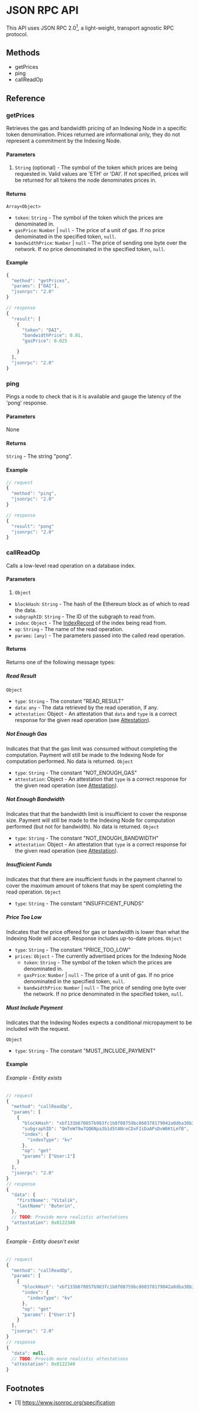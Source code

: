 # JSON RPC API

This API uses  JSON RPC 2.0[<sup>1</sup>](#footnotes), a light-weight, transport agnostic RPC protocol.

## Methods

- getPrices
- ping
- callReadOp

## Reference

### getPrices
Retrieves the gas and bandwidth pricing of an Indexing Node in a specific token denomination. Prices returned are informational only, they do not represent a commitment by the Indexing Node.

#### Parameters
1. `String` (optional) - The symbol of the token which prices are being requested in. Valid values are 'ETH' or 'DAI'. If not specified, prices will be returned for all tokens the node denominates prices in.

#### Returns
`Array<Object>`
 - `token`: `String` - The symbol of the token which the prices are denominated in.
 - `gasPrice`: `Number` | `null` - The price of a unit of gas. If no price denominated in the specified token, `null`.
 - `bandwidthPrice`: `Number` | `null` - The price of sending one byte over the network. If no price denominated in the specified token, `null`.

#### Example
```js
{
  "method": "getPrices",
  "params": ["DAI"],
  "jsonrpc": "2.0"
}

// response
{
  "result": [
    {
      "token": "DAI",
      "bandwidthPrice": 0.01,
      "gasPrice": 0.025

    }
  ],
  "jsonrpc": "2.0"
}
```

### ping
Pings a node to check that is it is available and gauge the latency of the 'pong' response.

#### Parameters
None

#### Returns
`String` - The string "pong".

#### Example
```js
// request
{
  "method": "ping",
  "jsonrpc": "2.0"
}

// response
{
  "result": "pong"
  "jsonrpc": "2.0"
}
```

### callReadOp
Calls a low-level read operation on a database index.

#### Parameters

1. `Object`
 - `blockHash`: `String` - The hash of the Ethereum block as of which to read the data.
 - `subgraphID`: `String` - The ID of the subgraph to read from.
 - `index`: `Object` - The [IndexRecord](#indexes) of the index being read from.
 - `op`: `String` - The name of the read operation.
 - `params`: `[any]` - The parameters passed into the called read operation.

#### Returns
Returns one of the following message types:

##### Read Result
`Object`
 - `type`: `String` - The constant "READ_RESULT"
 - `data`: `any` - The data retrieved by the read operation, if any.
 - `attestation`: Object - An attestation that `data` and `type` is a correct response for the given read operation (see [Attestation](#attestation)).

##### Not Enough Gas
Indicates that that the gas limit was consumed without completing the computation. Payment will still be made to the Indexing Node for computation performed. No data is returned.
`Object`
 - `type`: `String` - The constant "NOT_ENOUGH_GAS"
 - `attestation`: Object - An attestation that `type` is a correct response for the given read operation (see [Attestation](#attestation)).

##### Not Enough Bandwidth
Indicates that that the bandwidth limit is insufficient to cover the response size. Payment will still be made to the Indexing Node for computation performed (but not for bandwidth). No data is returned.
`Object`
 - `type`: `String` - The constant "NOT_ENOUGH_BANDWIDTH"
 - `attestation`: Object - An attestation that `type` is a correct response for the given read operation (see [Attestation](#attestation)).

##### Insufficient Funds
Indicates that that there are insufficient funds in the payment channel to cover the maximum amount of tokens that may be spent completing the read operation.
`Object`
 - `type`: `String` - The constant "INSUFFICIENT_FUNDS"

##### Price Too Low
Indicates that the price offered for gas or bandwidth is lower than what the Indexing Node will accept. Response includes up-to-date prices.
`Object`
 - `type`: `String` - The constant "PRICE_TOO_LOW"
 - `prices`: `Object` - The currently advertised prices for the Indexing Node
   - `token`: `String` - The symbol of the token which the prices are denominated in.
   - `gasPrice`: `Number` | `null` - The price of a unit of gas. If no price denominated in the specified token, `null`.
   - `bandwidthPrice`: `Number` | `null` - The price of sending one byte over the network. If no price denominated in the specified token, `null`.

##### Must Include Payment
Indicates that the Indexing Nodes expects a conditional micropayment to be included with the request.

`Object`
 - `type`: `String` - The constant "MUST_INCLUDE_PAYMENT"



#### Example
###### Example - Entity exists
```js
// request
{
  "method": "callReadOp",
  "params": [
    {
      "blockHash": "xbf133b670857b983fc1b8f08759bc860378179042a0dba30b30e26d6f7f919d1",
      "subgraphID": "QmTeW79w7QQ6Npa3b1d5tANreCDxF2iDaAPsDvW6KtLmfB",
      "index": {
        "indexType": "kv"
      },
      "op": "get"
      "params": ["User:1"]
    }
  ],
  "jsonrpc": "2.0"
}
// response
{
  "data": {
    "firstName": "Vitalik",
    "lastName": "Buterin",
  },
  // TODO: Provide more realistic attestations
  "attestation": 0x0122340
}
```

###### Example - Entity doesn't exist
```js
// request
{
  "method": "callReadOp",
  "params": [
    {
      "blockHash": "xbf133b670857b983fc1b8f08759bc860378179042a0dba30b30e26d6f7f919d1",
      "index": {
        "indexType": "kv"
      },
      "op": "get"
      "params": ["User:1"]
    }
  ],
  "jsonrpc": "2.0"
}
// response
{
  "data": null,
  // TODO: Provide more realistic attestations
  "attestation": 0x0122340
}
```

## Footnotes
- [1] https://www.jsonrpc.org/specification
